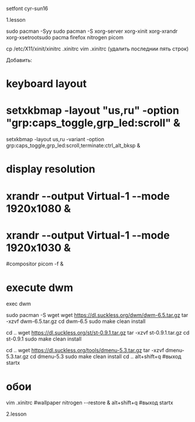 setfont cyr-sun16

1.lesson

sudo pacman -Syy
sudo pacman -S xorg-server xorg-xinit xorg-xrandr xorg-xsetrootsudo pacma firefox nitrogen picom 

cp /etc/X11/xinit/xinitrc .xinitrc
vim .xinitrc
(удалить последнии пять строк)

Добавить:

# keyboard layout
# setxkbmap -layout "us,ru" -option "grp:caps_toggle,grp_led:scroll" &
setxkbmap -layout us,ru -variant -option grp:caps_toggle,grp_led:scroll,terminate:ctrl_alt_bksp &

# display resolution
# xrandr --output Virtual-1 --mode 1920x1080 &
# xrandr --output Virtual-1 --mode 1920x1030 &

#compositor
picom -f &

# execute dwm
exec dwm

sudo pacman -S wget
wget https://dl.suckless.org/dwm/dwm-6.5.tar.gz
tar -xzvf dwm-6.5.tar.gz
cd dwm-6.5
sudo make clean install

cd ..
wget https://dl.suckless.org/st/st-0.9.1.tar.gz
tar -xzvf st-0.9.1.tar.gz
cd st-0.9.1
sudo make clean install

cd ..
wget https://dl.suckless.org/tools/dmenu-5.3.tar.gz
tar -xzvf dmenu-5.3.tar.gz
cd dmenu-5.3
sudo make clean install
cd ..
alt+shift+q #выход
startx

# обои
vim .xinitrc
#wallpaper
nitrogen --restore &
alt+shift+q #выход
startx

2.lesson





















